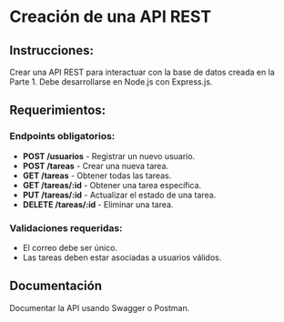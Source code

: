 # Creación de una API REST

## Instrucciones:
Crear una API REST para interactuar con la base de datos creada en la Parte 1. Debe desarrollarse en Node.js con Express.js.

## Requerimientos:
### Endpoints obligatorios:
- **POST /usuarios** - Registrar un nuevo usuario.
- **POST /tareas** - Crear una nueva tarea.
- **GET /tareas** - Obtener todas las tareas.
- **GET /tareas/:id** - Obtener una tarea específica.
- **PUT /tareas/:id** - Actualizar el estado de una tarea.
- **DELETE /tareas/:id** - Eliminar una tarea.

### Validaciones requeridas:
- El correo debe ser único.
- Las tareas deben estar asociadas a usuarios válidos.

## Documentación
Documentar la API usando Swagger o Postman.